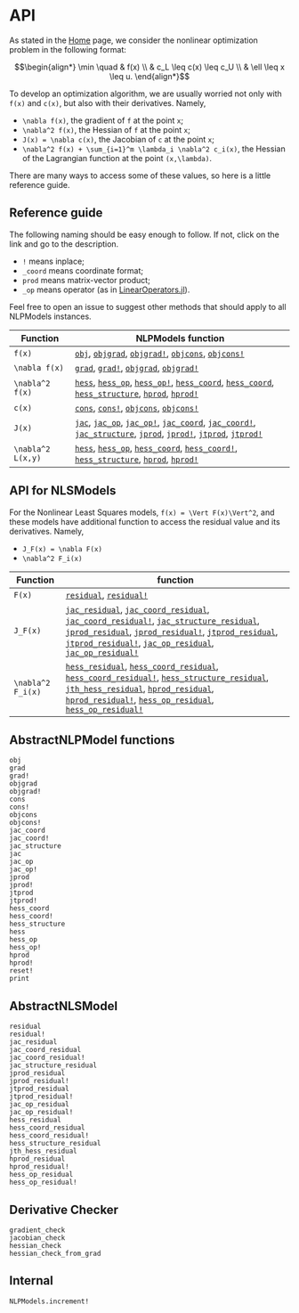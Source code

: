# API

As stated in the [Home](@ref) page, we consider the nonlinear optimization
problem in the following format:
```math
\begin{align*}
\min \quad & f(x) \\
& c_L \leq c(x) \leq c_U \\
& \ell \leq x \leq u.
\end{align*}
```
To develop an optimization algorithm, we are usually worried not only with
``f(x)`` and ``c(x)``, but also with their derivatives.
Namely,

- ``\nabla f(x)``, the gradient of ``f`` at the point ``x``;
- ``\nabla^2 f(x)``, the Hessian of ``f`` at the point ``x``;
- ``J(x) = \nabla c(x)``, the Jacobian of ``c`` at the point ``x``;
- ``\nabla^2 f(x) + \sum_{i=1}^m \lambda_i \nabla^2 c_i(x)``,
  the Hessian of the Lagrangian function at the point ``(x,\lambda)``.

There are many ways to access some of these values, so here is a little
reference guide.

## Reference guide

The following naming should be easy enough to follow.
If not, click on the link and go to the description.

- `!` means inplace;
- `_coord` means coordinate format;
- `prod` means matrix-vector product;
- `_op` means operator (as in [LinearOperators.jl](https://github.com/JuliaSmoothOptimizers/LinearOperators.jl)).

Feel free to open an issue to suggest other methods that should apply to all
NLPModels instances.

| Function          | NLPModels function                                                                                                                                                                                   |
|-------------------|-------------------------------------------|
| ``f(x)``            | [`obj`](@ref), [`objgrad`](@ref), [`objgrad!`](@ref), [`objcons`](@ref), [`objcons!`](@ref) |
| ``\nabla f(x)``     | [`grad`](@ref), [`grad!`](@ref), [`objgrad`](@ref), [`objgrad!`](@ref) |
| ``\nabla^2 f(x)``   | [`hess`](@ref), [`hess_op`](@ref), [`hess_op!`](@ref), [`hess_coord`](@ref), [`hess_coord`](@ref), [`hess_structure`](@ref), [`hprod`](@ref), [`hprod!`](@ref) |
| ``c(x)``            | [`cons`](@ref), [`cons!`](@ref), [`objcons`](@ref), [`objcons!`](@ref) |
| ``J(x)``            | [`jac`](@ref), [`jac_op`](@ref), [`jac_op!`](@ref), [`jac_coord`](@ref), [`jac_coord!`](@ref), [`jac_structure`](@ref), [`jprod`](@ref), [`jprod!`](@ref), [`jtprod`](@ref), [`jtprod!`](@ref) |
| ``\nabla^2 L(x,y)`` | [`hess`](@ref), [`hess_op`](@ref), [`hess_coord`](@ref), [`hess_coord!`](@ref), [`hess_structure`](@ref), [`hprod`](@ref), [`hprod!`](@ref) |

## API for NLSModels

For the Nonlinear Least Squares models, ``f(x) = \Vert F(x)\Vert^2``,
and these models have additional function to access the residual value
and its derivatives. Namely,

- ``J_F(x) = \nabla F(x)``
- ``\nabla^2 F_i(x)``

| Function            | function |
|---------------------|---|
| ``F(x)``            | [`residual`](@ref), [`residual!`](@ref) |
| ``J_F(x)``          | [`jac_residual`](@ref), [`jac_coord_residual`](@ref), [`jac_coord_residual!`](@ref), [`jac_structure_residual`](@ref), [`jprod_residual`](@ref), [`jprod_residual!`](@ref), [`jtprod_residual`](@ref), [`jtprod_residual!`](@ref), [`jac_op_residual`](@ref), [`jac_op_residual!`](@ref) |
| ``\nabla^2 F_i(x)`` | [`hess_residual`](@ref), [`hess_coord_residual`](@ref), [`hess_coord_residual!`](@ref), [`hess_structure_residual`](@ref), [`jth_hess_residual`](@ref), [`hprod_residual`](@ref), [`hprod_residual!`](@ref), [`hess_op_residual`](@ref), [`hess_op_residual!`](@ref) |


## AbstractNLPModel functions

```@docs
obj
grad
grad!
objgrad
objgrad!
cons
cons!
objcons
objcons!
jac_coord
jac_coord!
jac_structure
jac
jac_op
jac_op!
jprod
jprod!
jtprod
jtprod!
hess_coord
hess_coord!
hess_structure
hess
hess_op
hess_op!
hprod
hprod!
reset!
print
```

## AbstractNLSModel

```@docs
residual
residual!
jac_residual
jac_coord_residual
jac_coord_residual!
jac_structure_residual
jprod_residual
jprod_residual!
jtprod_residual
jtprod_residual!
jac_op_residual
jac_op_residual!
hess_residual
hess_coord_residual
hess_coord_residual!
hess_structure_residual
jth_hess_residual
hprod_residual
hprod_residual!
hess_op_residual
hess_op_residual!
```

## Derivative Checker

```@docs
gradient_check
jacobian_check
hessian_check
hessian_check_from_grad
```

## Internal

```@docs
NLPModels.increment!
```
